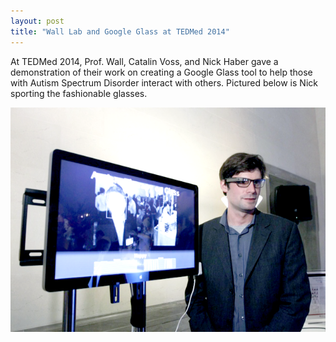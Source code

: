 ```yaml
---
layout: post
title: "Wall Lab and Google Glass at TEDMed 2014"
---
```


At TEDMed 2014, Prof. Wall, Catalin Voss, and Nick Haber gave a demonstration of their work on creating a Google Glass tool to help those with Autism Spectrum Disorder interact with others. Pictured below is Nick sporting the fashionable glasses. 

![Nick Haber during the demonstration](/assets/images/news/Google_Glass_1.png "Nick Haber, photo by Carolyn Heller")
